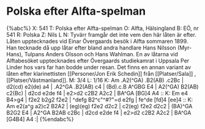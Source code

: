 # Polska efter Alfta-spelman

{%abc%}
X: 541
T: Polska efter Alfta-spelman
O: Alfta, Hälsingland
B: EÖ, nr 541
R: Polska
Z: Nils L
N: Tyvärr framgår det inte vem den här låten är efter. Låten upptecknades vid Einar Övergaards besök i Alfta sommaren 1899. Han tecknade då upp låtar efter bland andra handlare Hans Nilsson (Myr-Hans), Tulpans Anders Olsson och Hans Wahlman. En av låtarna vid Alftabesöket upptecknades efter Övergaards studiekamrat i Uppsala Per Linder hos vars far han bodde under resan. Det finns en annan variant av låten efter klarinettisten [[Personer/Jon Erik Schedin]] från [[Platser/Sala]] , [[Platser/Västmanland]]. 
M: 3/4
L: 1/16
K: Am
.A2(^GA) .B2(AB) .c2Bc | d2(cd) e2(de) a4 | .A2^GA .B2(AB) c4 | (Bd).c.B A^GBG E4 |
A2(^GA) B2(AB) c2(Bc) | d2cd e2de f4 | e2>d2 c2B2 A2c2 | BA^GA [BG]4 A4 ::
K: Em
e4 B4>g4 | f2e2 b2g2 f2e2 | ^defg B2^c"^#?"=d e2fg | fe^de [fd]4 [ee]4 ::
K: Am
e2(a^g a2)c2 B2A2 | (eg)(eg) f2e2 d2c2 | c2(eg) f2e2 d2c2 | (BA)^GA B2G2 E4 | 
A2^GA B2AB c2Bc | d2cd e2de f4 | e2>d2 c2B2 A2c2 | BA^GA [G4B4] A4 :|
{%endabc%}

